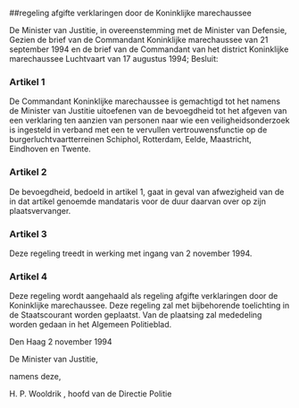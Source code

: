 <meta http-equiv='Content-Type' content='text/html; charset=utf-8' />

##regeling afgifte verklaringen door de Koninklijke marechaussee

De Minister van Justitie, in overeenstemming met de Minister van Defensie,  
Gezien de brief van de Commandant Koninklijke marechaussee van 21 september 1994 en de brief van de Commandant van het district Koninklijke marechaussee Luchtvaart van 17 augustus 1994;
Besluit:    

### Artikel  1  

De Commandant Koninklijke marechaussee is gemachtigd tot het namens de Minister van Justitie uitoefenen van de bevoegdheid tot het afgeven van een verklaring ten aanzien van personen naar wie een veiligheidsonderzoek is ingesteld in verband met een te vervullen vertrouwensfunctie op de burgerluchtvaartterreinen Schiphol, Rotterdam, Eelde, Maastricht, Eindhoven en Twente. 

### Artikel  2  

De bevoegdheid, bedoeld in artikel 1, gaat in geval van afwezigheid van de in dat artikel genoemde mandataris voor de duur daarvan over op zijn plaatsvervanger. 

### Artikel  3  

Deze regeling treedt in werking met ingang van 2 november 1994. 

### Artikel  4  

Deze regeling wordt aangehaald als regeling afgifte verklaringen door de Koninklijke marechaussee. Deze regeling zal met bijbehorende toelichting in de Staatscourant worden geplaatst. Van de plaatsing zal mededeling worden gedaan in het Algemeen Politieblad. 

Den Haag 
2 november 1994    

De 
Minister van Justitie, 

namens deze,

H. P. Wooldrik , 
hoofd van de Directie Politie   
